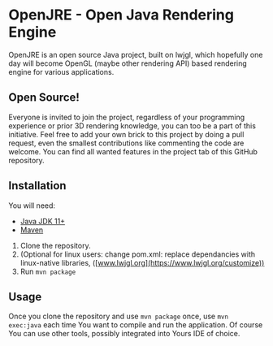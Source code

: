 # OpenJRE - Open Java Rendering Engine

OpenJRE is an open source Java project, built on lwjgl, which hopefully one day will become OpenGL (maybe other rendering API) based rendering engine for various applications. 

## Open Source!

Everyone is invited to join the project, regardless of your programming experience or prior 3D rendering knowledge, you can too be a part of this initiative. 
Feel free to add your own brick to this project by doing a pull request, even the smallest contributions like commenting the code are welcome. You can find all wanted features in the project tab of this GitHub repository. 

## Installation 

You will need: 
- [Java JDK 11+](https://www.oracle.com/java/technologies/downloads)
- [Maven](https://maven.apache.org/)

1. Clone the repository.
2. (Optional for linux users: change pom.xml: replace dependancies with linux-native libraries, ([www.lwjgl.org](https://www.lwjgl.org/customize))
3. Run `mvn package`

## Usage 

Once you clone the repository and use `mvn package` once, use `mvn exec:java` each time You want to compile and run the application. Of course You can use other tools, possibly integrated into Yours IDE of choice. 
